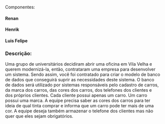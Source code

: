 Componentes:

#### Renan
#### Henrik
#### Luis Felipe

### Descrição:

Uma grupo de universitários decidiram abrir uma oficina em Vila Velha e querem modernizá-la, então, contrataram uma empresa para desenvolver um sistema. Sendo assim, você foi contratado para criar o modelo de banco de dados que conseguirá suprir as necessidades deste sistema. O banco de dados será utilizado por sistemas responsáveis pelo cadastro de carros, da marca dos carros, das cores dos carros, dos telefones dos clientes e dos próprios clientes. Cada cliente possui apenas um carro. Um carro possui uma marca. A equipe precisa saber as cores dos carros para ter ideia de qual tinta comprar e informa que um carro pode ter mais de uma cor. A equipe deseja também armazenar o telefone dos clientes mas não quer que eles sejam obrigatórios.
